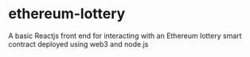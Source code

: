 # ethereum-lottery
A basic Reactjs front end for interacting with an Ethereum lottery smart contract deployed using web3 and node.js
